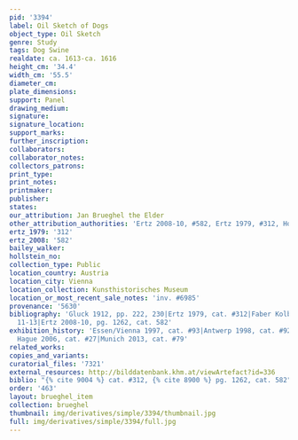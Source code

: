 ```yaml
---
pid: '3394'
label: Oil Sketch of Dogs
object_type: Oil Sketch
genre: Study
tags: Dog Swine
realdate: ca. 1613-ca. 1616
height_cm: '34.4'
width_cm: '55.5'
diameter_cm: 
plate_dimensions: 
support: Panel
drawing_medium: 
signature: 
signature_location: 
support_marks: 
further_inscription: 
collaborators: 
collaborator_notes: 
collectors_patrons: 
print_type: 
print_notes: 
printmaker: 
publisher: 
states: 
our_attribution: Jan Brueghel the Elder
other_attribution_authorities: 'Ertz 2008-10, #582, Ertz 1979, #312, Honig database'
ertz_1979: '312'
ertz_2008: '582'
bailey_walker: 
hollstein_no: 
collection_type: Public
location_country: Austria
location_city: Vienna
location_collection: Kunsthistorisches Museum
location_or_most_recent_sale_notes: 'inv. #6985'
provenance: '5630'
bibliography: 'Gluck 1912, pp. 222, 230|Ertz 1979, cat. #312|Faber Kolb 2005, pp.
  11-13|Ertz 2008-10, pg. 1262, cat. 582'
exhibition_history: 'Essen/Vienna 1997, cat. #93|Antwerp 1998, cat. #92|Los Angeles/The
  Hague 2006, cat. #27|Munich 2013, cat. #79'
related_works: 
copies_and_variants: 
curatorial_files: '7321'
external_resources: http://bilddatenbank.khm.at/viewArtefact?id=336
biblio: "{% cite 9004 %} cat. #312, {% cite 8900 %} pg. 1262, cat. 582"
order: '463'
layout: brueghel_item
collection: brueghel
thumbnail: img/derivatives/simple/3394/thumbnail.jpg
full: img/derivatives/simple/3394/full.jpg
---
```

